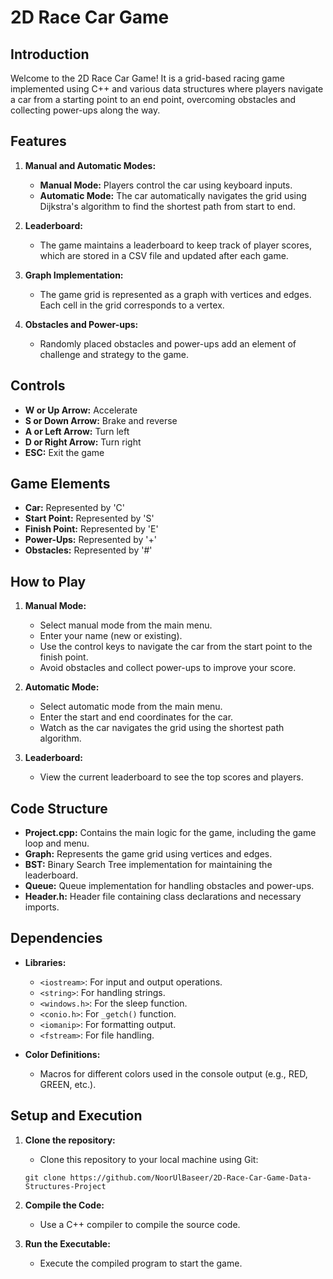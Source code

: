 # 2D Race Car Game

## Introduction
Welcome to the 2D Race Car Game! It is a grid-based racing game implemented using C++ and various data structures where players navigate a car from a starting point to an end point, overcoming obstacles and collecting power-ups along the way. 

## Features
1. **Manual and Automatic Modes:**
   - **Manual Mode:** Players control the car using keyboard inputs.
   - **Automatic Mode:** The car automatically navigates the grid using Dijkstra's algorithm to find the shortest path from start to end.
   
2. **Leaderboard:**
   - The game maintains a leaderboard to keep track of player scores, which are stored in a CSV file and updated after each game.
   
3. **Graph Implementation:**
   - The game grid is represented as a graph with vertices and edges. Each cell in the grid corresponds to a vertex.
   
4. **Obstacles and Power-ups:**
   - Randomly placed obstacles and power-ups add an element of challenge and strategy to the game.

## Controls
- **W or Up Arrow:** Accelerate
- **S or Down Arrow:** Brake and reverse
- **A or Left Arrow:** Turn left
- **D or Right Arrow:** Turn right
- **ESC:** Exit the game

## Game Elements
- **Car:** Represented by 'C'
- **Start Point:** Represented by 'S'
- **Finish Point:** Represented by 'E'
- **Power-Ups:** Represented by '+'
- **Obstacles:** Represented by '#'

## How to Play
1. **Manual Mode:**
   - Select manual mode from the main menu.
   - Enter your name (new or existing).
   - Use the control keys to navigate the car from the start point to the finish point.
   - Avoid obstacles and collect power-ups to improve your score.
   
2. **Automatic Mode:**
   - Select automatic mode from the main menu.
   - Enter the start and end coordinates for the car.
   - Watch as the car navigates the grid using the shortest path algorithm.
   
3. **Leaderboard:**
   - View the current leaderboard to see the top scores and players.

## Code Structure
- **Project.cpp:** Contains the main logic for the game, including the game loop and menu.
- **Graph:** Represents the game grid using vertices and edges.
- **BST:** Binary Search Tree implementation for maintaining the leaderboard.
- **Queue:** Queue implementation for handling obstacles and power-ups.
- **Header.h:** Header file containing class declarations and necessary imports.

## Dependencies
- **Libraries:**
  - `<iostream>`: For input and output operations.
  - `<string>`: For handling strings.
  - `<windows.h>`: For the sleep function.
  - `<conio.h>`: For `_getch()` function.
  - `<iomanip>`: For formatting output.
  - `<fstream>`: For file handling.
  
- **Color Definitions:**
  - Macros for different colors used in the console output (e.g., RED, GREEN, etc.).

## Setup and Execution
1. **Clone the repository:** 
   - Clone this repository to your local machine using Git:
   ```
   git clone https://github.com/NoorUlBaseer/2D-Race-Car-Game-Data-Structures-Project
   ```

2. **Compile the Code:**
   - Use a C++ compiler to compile the source code.
   
3. **Run the Executable:**
   - Execute the compiled program to start the game.
